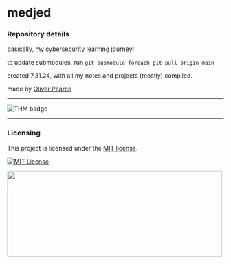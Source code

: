 # medjed


### Repository details

basically, my cybersecurity learning journey!

to update submodules, run `git submodule foreach git pull origin main`

created 7.31.24, with all my notes and projects (mostly) compiled.

made by [Oliver Pearce](https://oliverjpearce.com/)

- - - 

<img src="https://tryhackme-badges.s3.amazonaws.com/silvered.png" alt="THM badge" />

- - -

### Licensing

This project is licensed under the [MIT license](LICENSE).

[![MIT License](https://img.shields.io/badge/license-MIT_License-blue)](https://opensource.org/licenses/MIT)

<img src="https://i.ibb.co/nbk5DNh/silvered-h4ck-th3-w0rld.png" width="500" height="200">